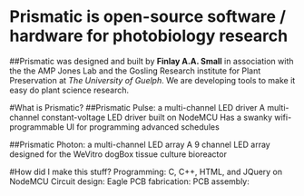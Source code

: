# Prismatic is open-source software / hardware for photobiology research 
##Prismatic was designed and built by **Finlay A.A. Small** in association with the the AMP Jones Lab and the Gosling Research institute for Plant Preservation at *The University of Guelph*.
We are developing tools to make it easy do plant science research.


#What is Prismatic?
##Prismatic Pulse: a multi-channel LED driver
A multi-channel constant-voltage LED driver built on NodeMCU
Has a swanky wifi-programmable UI for programming advanced schedules

##Prismatic Photon: a multi-channel LED array
A 9 channel LED array designed for the WeVitro dogBox tissue culture bioreactor


#How did I make this stuff?
Programming: C, C++, HTML, and JQuery on NodeMCU
Circuit design: Eagle
PCB fabrication:
PCB assembly: 
